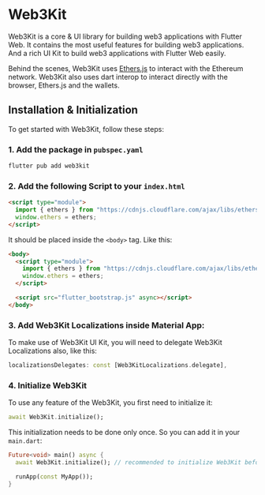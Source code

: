 # Web3Kit

Web3Kit is a core & UI library for building web3 applications with Flutter Web. It contains the most useful features for building web3 applications. And a rich UI Kit to build web3 applications with Flutter Web easily.

Behind the scenes, Web3Kit uses [Ethers.js](https://docs.ethers.io/v6/) to interact with the Ethereum network. Web3Kit also uses dart interop to interact directly with the browser, Ethers.js and the wallets.

## Installation & Initialization

To get started with Web3Kit, follow these steps:

### 1. Add the package in `pubspec.yaml`

```bash
flutter pub add web3kit
```

### 2. Add the following Script to your `index.html`

```html
<script type="module">
  import { ethers } from "https://cdnjs.cloudflare.com/ajax/libs/ethers/6.7.0/ethers.min.js";
  window.ethers = ethers;
</script>
```

It should be placed inside the `<body>` tag. Like this:

```html
<body>
  <script type="module">
    import { ethers } from "https://cdnjs.cloudflare.com/ajax/libs/ethers/6.7.0/ethers.min.js";
    window.ethers = ethers;
  </script>

  <script src="flutter_bootstrap.js" async></script>
</body>
```

### 3. Add Web3Kit Localizations inside Material App:

To make use of Web3Kit UI Kit, you will need to delegate Web3Kit Localizations also, like this:

```dart
localizationsDelegates: const [Web3KitLocalizations.delegate],
```

### 4. Initialize Web3Kit

To use any feature of the Web3Kit, you first need to initialize it:

```dart
await Web3Kit.initialize();
```

This initialization needs to be done only once. So you can add it in your `main.dart`:

```dart
Future<void> main() async {
  await Web3Kit.initialize(); // recommended to initialize Web3Kit before running the app

  runApp(const MyApp());
}
```
